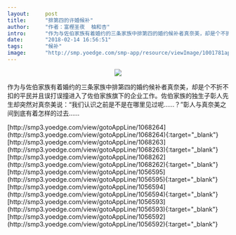 ```yaml
---
layout:     post
title:      "排第四的许婚候补"
author:     "作者：富樫圣夜  柚和杏"
intro:      "作为与佐伯家族有着婚约的三条家族中排第四的婚约候补者真奈美，却是个不折不扣的平民并且误打误撞进入了佐伯家族旗下的企业工作。佐伯家族的独生子彰人先生却突然对真奈美说：“我们认识之前是不是在哪里见过呢……？”彰人与真奈美之间到底有着怎样的过去……"
date:       "2018-02-14 16:56:51"
tags:       "候补"
image:      "http://smp.yoedge.com/smp-app/resource/viewImage/1001781appline.png"
---
```

<div style="text-align: center">
<p><img src="http://smp.yoedge.com/smp-app/resource/viewImage/1001781appline.png"/></p>
</div>
<p class="post-meta">
<span>作为与佐伯家族有着婚约的三条家族中排第四的婚约候补者真奈美，却是个不折不扣的平民并且误打误撞进入了佐伯家族旗下的企业工作。佐伯家族的独生子彰人先生却突然对真奈美说：“我们认识之前是不是在哪里见过呢……？”彰人与真奈美之间到底有着怎样的过去……</span>
</p>
[http://smp3.yoedge.com/view/gotoAppLine/1068264](http://smp3.yoedge.com/view/gotoAppLine/1068264){:target="_blank"}
[http://smp3.yoedge.com/view/gotoAppLine/1068263](http://smp3.yoedge.com/view/gotoAppLine/1068263){:target="_blank"}
[http://smp3.yoedge.com/view/gotoAppLine/1068262](http://smp3.yoedge.com/view/gotoAppLine/1068262){:target="_blank"}
[http://smp3.yoedge.com/view/gotoAppLine/1056595](http://smp3.yoedge.com/view/gotoAppLine/1056595){:target="_blank"}
[http://smp3.yoedge.com/view/gotoAppLine/1056594](http://smp3.yoedge.com/view/gotoAppLine/1056594){:target="_blank"}
[http://smp3.yoedge.com/view/gotoAppLine/1056593](http://smp3.yoedge.com/view/gotoAppLine/1056593){:target="_blank"}
[http://smp3.yoedge.com/view/gotoAppLine/1056592](http://smp3.yoedge.com/view/gotoAppLine/1056592){:target="_blank"}


